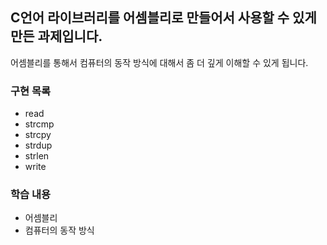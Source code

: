 ## C언어 라이브러리를 어셈블리로 만들어서 사용할 수 있게 만든 과제입니다.
어셈블리를 통해서 컴퓨터의 동작 방식에 대해서 좀 더 깊게 이해할 수 있게 됩니다.

### 구현 목록
- read
- strcmp
- strcpy
- strdup
- strlen
- write

###  학습 내용
- 어셈블리
- 컴퓨터의 동작 방식

